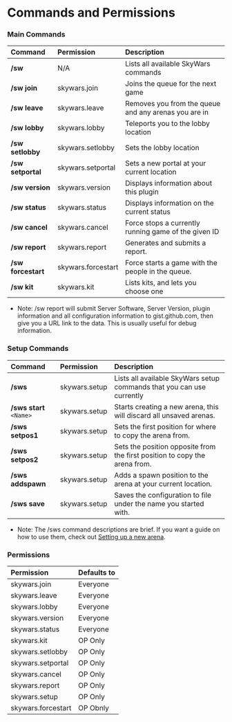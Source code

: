 Commands and Permissions
========================

### Main Commands
| Command               | Permission         | Description                                          |
| :-------------------- | :----------------  | :--------------------------------------------------- |
| **/sw**               | N/A                | Lists all available SkyWars commands                 |
| **/sw** **join**      | skywars.join       | Joins the queue for the next game                    |
| **/sw** **leave**     | skywars.leave      | Removes you from the queue and any arenas you are in |
| **/sw** **lobby**     | skywars.lobby      | Teleports you to the lobby location                  |
| **/sw** **setlobby**  | skywars.setlobby   | Sets the lobby location                              |
| **/sw** **setportal** | skywars.setportal  | Sets a new portal at your current location           |
| **/sw** **version**   | skywars.version    | Displays information about this plugin               |
| **/sw** **status**    | skywars.status     | Displays information on the current status           |
| **/sw** **cancel**    | skywars.cancel     | Force stops a currently running game of the given ID |
| **/sw** **report**    | skywars.report     | Generates and submits a report.                      |
| **/sw** **forcestart**| skywars.forcestart | Force starts a game with the people in the queue.    |
| **/sw** **kit**       | skywars.kit        | Lists kits, and lets you choose one                  |

* Note: /sw report will submit Server Software, Server Version, plugin information and all configuration information to gist.github.com, then give you a URL link to the data. This is usually useful for debug information.

### Setup Commands
| Command               | Permission         | Description                                          |
| :-------------------- | :----------------  | :--------------------------------------------------- |
| **/sws**              | skywars.setup      | Lists all available SkyWars setup commands that you can use currently |
| **/sws** **start** `<Name>`   | skywars.setup      | Starts creating a new arena, this will discard all unsaved arenas. |
| **/sws** **setpos1**  | skywars.setup      | Sets the first position for where to copy the arena from. |
| **/sws** **setpos2**  | skywars.setup      | Sets the position opposite from the first position to copy the arena from. |
| **/sws** **addspawn** | skywars.setup      | Adds a spawn position to the arena at your current location. |
| **/sws** **save** | skywars.setup      | Saves the configuration to file under the name you started with. |

* Note: The /sws command descriptions are brief. If you want a guide on how to use them, check out [Setting up a new arena](http://dabo.guru/skywars/creating-an-arena).

### Permissions
| Permission        | Defaults to       |
| :---------------- | :---------------- |
| skywars.join      | Everyone          |
| skywars.leave     | Everyone          |
| skywars.lobby     | Everyone          |
| skywars.version   | Everyone          |
| skywars.status    | Everyone          |
| skywars.kit       | OP Only           |
| skywars.setlobby  | OP Only           |
| skywars.setportal | OP Only           |
| skywars.cancel    | OP Only           |
| skywars.report    | OP Only           |
| skywars.setup     | OP Only           |
| skywars.forcestart| OP Obnly          |
